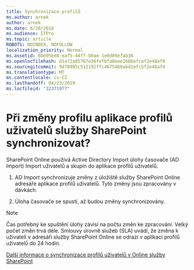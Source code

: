 ```yaml
---
title: Synchronizace profilů
ms.author: arnek
author: arnek
ms.date: 6/20/2018
ms.audience: ITPro
ms.topic: article
ROBOTS: NOINDEX, NOFOLLOW
localization_priority: Normal
ms.assetid: 6b695be8-eaf5-44ff-b0ae-1e0d89e7ab36
ms.openlocfilehash: d1a72a85767e36fefbfa8eee266befcaf2e48af0
ms.sourcegitcommit: 9d78905c512192ffc4675468abd2efc5f2e4baf4
ms.translationtype: MT
ms.contentlocale: cs-CZ
ms.lasthandoff: 04/23/2019
ms.locfileid: "32371977"
---
```

# <a name="when-do-my-profile-changes-sync-to-the-sharepoint-user-profile-application"></a>Při změny profilu aplikace profilů uživatelů služby SharePoint synchronizovat?

SharePoint Online používá Active Directory Import úlohy časovače (AD Import) Import uživatelů a skupin do aplikace profilů uživatelů. 
  
1. AD Import synchronizuje změny z úložiště služby SharePoint Online adresáře aplikace profilů uživatelů. Tyto změny jsou zpracovány v dávkách.
    
2. Úloha časovače se spustí, až budou změny synchronizovány.
    
> [!NOTE]
> Čas potřebný ke spuštění úlohy závisí na počtu změn ke zpracování. Velký počet změn trvá déle. Smlouvy úrovně služeb (SLA) uvádí, že změna k uživateli v adresáři služby SharePoint Online se odrazí v aplikaci profilů uživatelů do 24 hodin. 
  
[Další informace o synchronizace profilů uživatelů v Online služby SharePoint](https://go.microsoft.com/fwlink/?linkid=875671)
  

